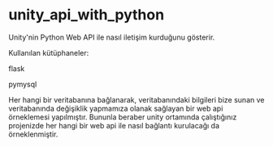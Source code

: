# unity_api_with_python
Unity'nin Python Web API ile nasıl iletişim kurduğunu gösterir.

Kullanılan kütüphaneler:

flask

pymysql


Her hangi bir veritabanına bağlanarak, veritabanındaki bilgileri bize sunan ve veritabanında değişiklik yapmamıza olanak sağlayan bir web api örneklemesi yapılmıştır.
Bununla beraber unity ortamında çalıştığınız projenizde her hangi bir web api ile nasıl bağlantı kurulacağı da örneklenmiştir.

